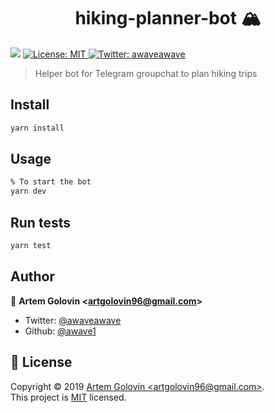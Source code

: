 <h1 align="center">hiking-planner-bot 🏔</h1>
<p>
  <img src="https://img.shields.io/badge/version-0.0.1-blue.svg?cacheSeconds=2592000" />
  <a href="https://opensource.org/licenses/MIT">
    <img alt="License: MIT" src="https://img.shields.io/badge/License-MIT-yellow.svg" target="_blank" />
  </a>
  <a href="https://twitter.com/awaveawave">
    <img alt="Twitter: awaveawave" src="https://img.shields.io/twitter/follow/awaveawave.svg?style=social" target="_blank" />
  </a>
</p>

> Helper bot for Telegram groupchat to plan hiking trips

## Install

```sh
yarn install
```

## Usage

```sh
% To start the bot
yarn dev
```

## Run tests

```sh
yarn test
```

## Author

👤 **Artem Golovin &lt;artgolovin96@gmail.com&gt;**

- Twitter: [@awaveawave](https://twitter.com/awaveawave)
- Github: [@awave1](https://github.com/awave1)

## 📝 License

Copyright © 2019 [Artem Golovin &lt;artgolovin96@gmail.com&gt;](https://github.com/awave1).<br />
This project is [MIT](https://opensource.org/licenses/MIT) licensed.
